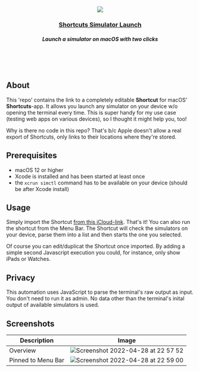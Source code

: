 <br/>

<p align="center"><img src="https://user-images.githubusercontent.com/11635736/165845954-35d547f4-a99c-446c-b311-0b8172a85062.png" /></p>

<h3 align="center"><a align="center" href="https://www.icloud.com/shortcuts/f4074d7da1374ce583b5f7a57837492d" aria-label="Link to shortcut">Shortcuts Simulator Launch</a></h3>
<h5 align="center">Launch a simulator on macOS with two clicks</h5>

<br/>
<br/>
<br/>

## About

This 'repo' contains the link to a completely editable **Shortcut** for macOS' **Shortcuts**-app. It allows you launch any simulator on your device w/o opening the terminal every time. This is super handy for my use case (testing web apps on various devices), so I thought it might help you, too!

Why is there no code in this repo? That's b/c Apple doesn't allow a real export of Shortcuts, only links to their locations where they're stored.

## Prerequisites

- macOS 12 or higher
- Xcode is installed and has been started at least once
- the `xcrun simctl` command has to be available on your device (should be after Xcode install)

## Usage

Simply import the Shortcut [from this iCloud-link](https://www.icloud.com/shortcuts/f4074d7da1374ce583b5f7a57837492d). That's it! You can also run the shortcut from the Menu Bar. The Shortcut will check the simulators on your device, parse them into a list and then starts the one you selected.

Of course you can edit/duplicat the Shortcut once imported. By adding a simple second Javascript execution you could, for instance, only show iPads or Watches.

## Privacy

This automation uses JavaScript to parse the terminal's raw output as input. You don't need to run it as admin. No data other than the terminal's inital output of available simulators is used.

## Screenshots

| Description | Image |
| --- | --- |
| Overview | ![Screenshot 2022-04-28 at 22 57 52](https://user-images.githubusercontent.com/11635736/165845471-09c8e386-4eae-493f-ae57-b658f269116d.png) |
| Pinned to Menu Bar | ![Screenshot 2022-04-28 at 22 59 00](https://user-images.githubusercontent.com/11635736/165845555-e4b26c67-7f5c-43f8-afb3-2b27c85ebba1.png) |

